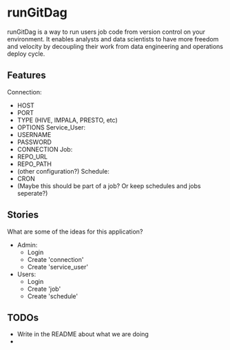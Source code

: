 # runGitDag

runGitDag is a way to run users job code from version control on your environment. It enables analysts and data
scientists to have more freedom and velocity by decoupling their work from data engineering and operations deploy cycle.

## Features

Connection:
  - HOST
  - PORT
  - TYPE (HIVE, IMPALA, PRESTO, etc)
  - OPTIONS
Service_User:
  - USERNAME
  - PASSWORD
  - CONNECTION
Job:
  - REPO_URL
  - REPO_PATH
  - (other configuration?)
Schedule:
  - CRON
  - (Maybe this should be part of a job? Or keep schedules and jobs seperate?)

## Stories
 What are some of the ideas for this application?
 
  - Admin:
    - Login
    - Create 'connection'
    - Create 'service_user'
  - Users:
    - Login
    - Create 'job'
    - Create 'schedule'

## TODOs

  - Write in the README about what we are doing
  - 